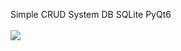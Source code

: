 Simple CRUD System 
DB SQLite
PyQt6
<br><br>
<img  src="https://github.com/user-attachments/assets/0cac0288-ce02-49f2-9c40-15083eca7f84" />

